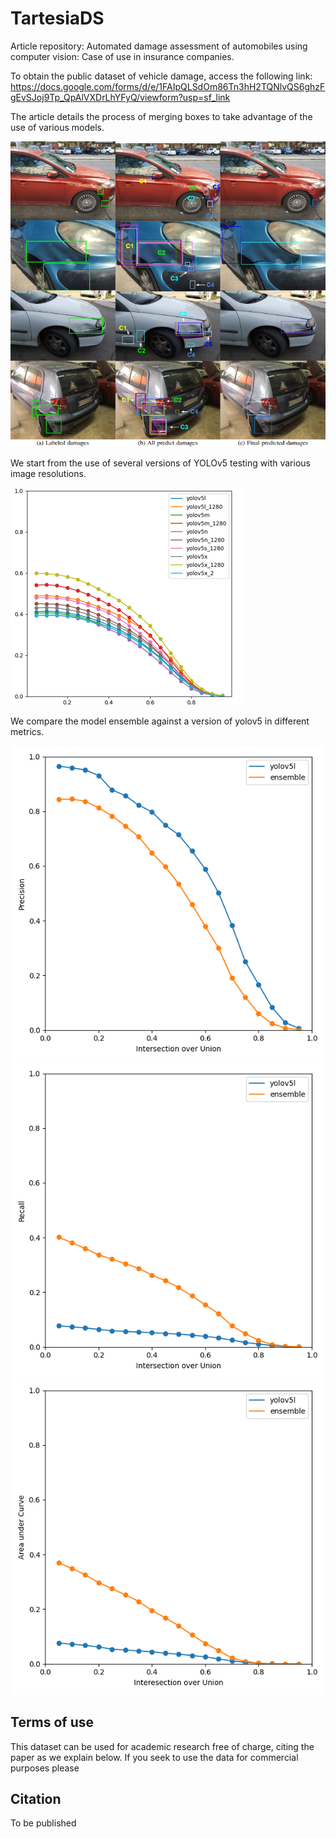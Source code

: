 # TartesiaDS
Article repository: Automated damage assessment of automobiles using computer vision: Case of use in insurance companies.

To obtain the public dataset of vehicle damage, access the following link: https://docs.google.com/forms/d/e/1FAIpQLSdOm86Tn3hH2TQNlvQS6ghzFgEvSJoj9Tp_QpAlVXDrLhYFyQ/viewform?usp=sf_link


The article details the process of merging boxes to take advantage of the use of various models.

![plot](Fusion.png)

We start from the use of several versions of YOLOv5 testing with various image resolutions.

![plot](yolov5_all_models_test.png)

We compare the model ensemble against a version of yolov5 in different metrics.

![plot](ensemble_yolov5l_68_test_precision.png)
![plot](ensemble_yolov5l_68_test_recall.png)
![plot](ensemble_yolov5l_68_test_auc.png)


## Terms of use
This dataset can be used for academic research free of charge, citing the paper as we explain below. If you seek to use the data for commercial purposes please 

## Citation

To be published
